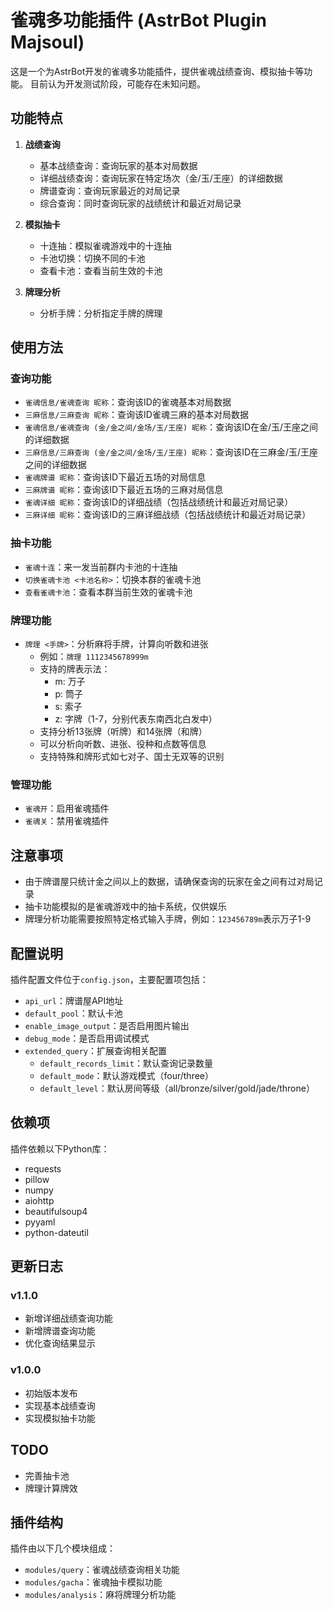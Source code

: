 # 雀魂多功能插件 (AstrBot Plugin Majsoul)

这是一个为AstrBot开发的雀魂多功能插件，提供雀魂战绩查询、模拟抽卡等功能。
目前认为开发测试阶段，可能存在未知问题。

## 功能特点

1. **战绩查询**
   - 基本战绩查询：查询玩家的基本对局数据
   - 详细战绩查询：查询玩家在特定场次（金/玉/王座）的详细数据
   - 牌谱查询：查询玩家最近的对局记录
   - 综合查询：同时查询玩家的战绩统计和最近对局记录

2. **模拟抽卡**
   - 十连抽：模拟雀魂游戏中的十连抽
   - 卡池切换：切换不同的卡池
   - 查看卡池：查看当前生效的卡池

3. **牌理分析**
   - 分析手牌：分析指定手牌的牌理

## 使用方法

### 查询功能

- `雀魂信息/雀魂查询 昵称`：查询该ID的雀魂基本对局数据
- `三麻信息/三麻查询 昵称`：查询该ID雀魂三麻的基本对局数据
- `雀魂信息/雀魂查询 (金/金之间/金场/玉/王座) 昵称`：查询该ID在金/玉/王座之间的详细数据
- `三麻信息/三麻查询 (金/金之间/金场/玉/王座) 昵称`：查询该ID在三麻金/玉/王座之间的详细数据
- `雀魂牌谱 昵称`：查询该ID下最近五场的对局信息
- `三麻牌谱 昵称`：查询该ID下最近五场的三麻对局信息
- `雀魂详细 昵称`：查询该ID的详细战绩（包括战绩统计和最近对局记录）
- `三麻详细 昵称`：查询该ID的三麻详细战绩（包括战绩统计和最近对局记录）

### 抽卡功能

- `雀魂十连`：来一发当前群内卡池的十连抽
- `切换雀魂卡池 <卡池名称>`：切换本群的雀魂卡池
- `查看雀魂卡池`：查看本群当前生效的雀魂卡池

### 牌理功能

- `牌理 <手牌>`：分析麻将手牌，计算向听数和进张
  - 例如：`牌理 1112345678999m`
  - 支持的牌表示法：
    - m: 万子
    - p: 筒子
    - s: 索子
    - z: 字牌（1-7，分别代表东南西北白发中）
  - 支持分析13张牌（听牌）和14张牌（和牌）
  - 可以分析向听数、进张、役种和点数等信息
  - 支持特殊和牌形式如七对子、国士无双等的识别

### 管理功能

- `雀魂开`：启用雀魂插件
- `雀魂关`：禁用雀魂插件

## 注意事项

- 由于牌谱屋只统计金之间以上的数据，请确保查询的玩家在金之间有过对局记录
- 抽卡功能模拟的是雀魂游戏中的抽卡系统，仅供娱乐
- 牌理分析功能需要按照特定格式输入手牌，例如：`123456789m`表示万子1-9

## 配置说明

插件配置文件位于`config.json`，主要配置项包括：

- `api_url`：牌谱屋API地址
- `default_pool`：默认卡池
- `enable_image_output`：是否启用图片输出
- `debug_mode`：是否启用调试模式
- `extended_query`：扩展查询相关配置
  - `default_records_limit`：默认查询记录数量
  - `default_mode`：默认游戏模式（four/three）
  - `default_level`：默认房间等级（all/bronze/silver/gold/jade/throne）

## 依赖项

插件依赖以下Python库：

- requests
- pillow
- numpy
- aiohttp
- beautifulsoup4
- pyyaml
- python-dateutil

## 更新日志

### v1.1.0
- 新增详细战绩查询功能
- 新增牌谱查询功能
- 优化查询结果显示

### v1.0.0
- 初始版本发布
- 实现基本战绩查询
- 实现模拟抽卡功能 

## TODO
- 完善抽卡池
- 牌理计算牌效

## 插件结构

插件由以下几个模块组成：

- `modules/query`：雀魂战绩查询相关功能
- `modules/gacha`：雀魂抽卡模拟功能
- `modules/analysis`：麻将牌理分析功能
